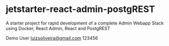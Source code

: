 # jetstarter-react-admin-postgREST
A starter project for rapid development of a complete Admin Webapp Stack using Docker, React Admin, React and PostgREST


Demo User
luizsoliveira@gmail.com
123456